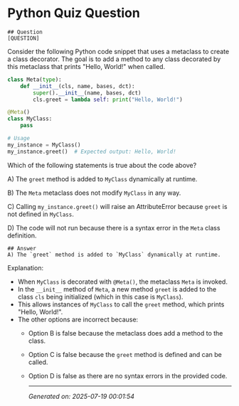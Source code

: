 # Python Quiz Question
    
    ## Question
    [QUESTION]
Consider the following Python code snippet that uses a metaclass to create a class decorator. The goal is to add a method to any class decorated by this metaclass that prints "Hello, World!" when called.

```python
class Meta(type):
    def __init__(cls, name, bases, dct):
        super().__init__(name, bases, dct)
        cls.greet = lambda self: print("Hello, World!")

@Meta()
class MyClass:
    pass

# Usage
my_instance = MyClass()
my_instance.greet()  # Expected output: Hello, World!
```

Which of the following statements is true about the code above?

A) The `greet` method is added to `MyClass` dynamically at runtime.

B) The `Meta` metaclass does not modify `MyClass` in any way.

C) Calling `my_instance.greet()` will raise an AttributeError because `greet` is not defined in `MyClass`.

D) The code will not run because there is a syntax error in the `Meta` class definition.
    
    ## Answer
    A) The `greet` method is added to `MyClass` dynamically at runtime.

Explanation: 
- When `MyClass` is decorated with `@Meta()`, the metaclass `Meta` is invoked. 
- In the `__init__` method of `Meta`, a new method `greet` is added to the class `cls` being initialized (which in this case is `MyClass`).
- This allows instances of `MyClass` to call the `greet` method, which prints "Hello, World!".
- The other options are incorrect because:
  - Option B is false because the metaclass does add a method to the class.
  - Option C is false because the `greet` method is defined and can be called.
  - Option D is false as there are no syntax errors in the provided code.
    
    ---
    *Generated on: 2025-07-19 00:01:54*
    
